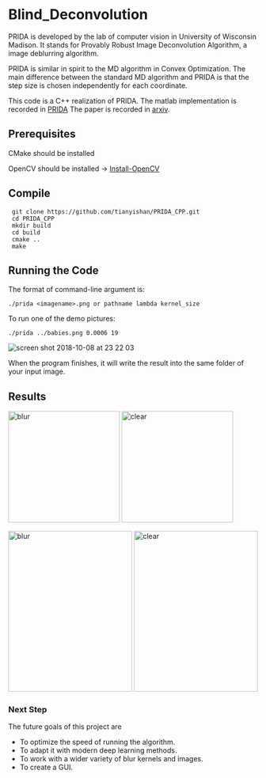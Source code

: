 
# Blind_Deconvolution

PRIDA is developed by the lab of computer vision in University of Wisconsin Madison. It stands for Provably Robust Image Deconvolution Algorithm, a image deblurring algorithm. 

PRIDA is similar in spirit to the MD algorithm in Convex Optimization. The main difference between the standard MD algorithm and PRIDA is that the step size is chosen independently for each coordinate. 

This code is a C++ realization of PRIDA. The matlab implementation is recorded in [PRIDA](https://github.com/sravi-uwmadison/prida) The paper is recorded in [arxiv](https://arxiv.org/abs/1803.08137).

## Prerequisites

CMake should be installed 

OpenCV should be installed -> [Install-OpenCV](https://github.com/jayrambhia/Install-OpenCV)

## Compile 
```script
 git clone https://github.com/tianyishan/PRIDA_CPP.git
 cd PRIDA_CPP
 mkdir build
 cd build 
 cmake ..
 make
```
## Running the Code
The format of command-line argument is:

    ./prida <imagename>.png or pathname lambda kernel_size

To run one of the demo pictures: 

    ./prida ../babies.png 0.0006 19

![screen shot 2018-10-08 at 23 22 03](https://user-images.githubusercontent.com/14845016/46646664-0450e500-cb51-11e8-88f5-e08545ef122b.png)

    
When the program finishes, it will write the result into the same folder of your input image.  
## Results  
<img width="225" height="225" alt="blur" src="https://user-images.githubusercontent.com/14845016/46645893-b33ef200-cb4c-11e8-8e3d-ab759df584b7.png"> <img width="225" height="225" alt="clear" src="https://user-images.githubusercontent.com/14845016/46645894-b33ef200-cb4c-11e8-875d-f1022e7306d6.png">

<img width="250" height="325" alt="blur" src="https://user-images.githubusercontent.com/14845016/46645944-f39e7000-cb4c-11e8-820c-1be5f2d5409a.png"> <img width="250" height="325" alt="clear" src="https://user-images.githubusercontent.com/14845016/46645945-f5683380-cb4c-11e8-8136-80524e4c5a4a.png">


### Next Step

The future goals of this project are 
- To optimize the speed of running the algorithm. 
- To adapt it with modern deep learning methods.
- To work with a wider variety of blur kernels and images.
- To create a GUI.
